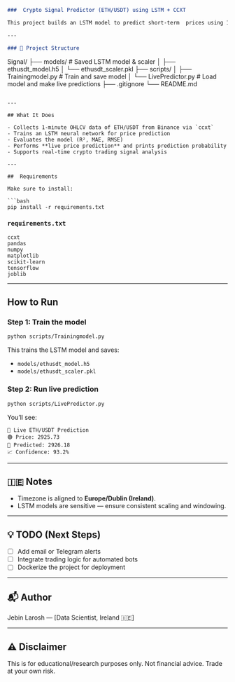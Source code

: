 

```markdown
###  Crypto Signal Predictor (ETH/USDT) using LSTM + CCXT

This project builds an LSTM model to predict short-term  prices using 1-minute OHLCV data via the `ccxt` library. The trained model is used for **live predictions** with confidence probability — ideal for crypto futures signal generation.

---

### 📁 Project Structure

```

Signal/
├── models/                    # Saved LSTM model & scaler
│   ├── ethusdt\_model.h5
│   └── ethusdt\_scaler.pkl
├── scripts/
│   ├── Trainingmodel.py       # Train and save model
│   └── LivePredictor.py       # Load model and make live predictions
├── .gitignore
└── README.md

````

---

## What It Does

- Collects 1-minute OHLCV data of ETH/USDT from Binance via `ccxt`
- Trains an LSTM neural network for price prediction
- Evaluates the model (R², MAE, RMSE)
- Performs **live price prediction** and prints prediction probability
- Supports real-time crypto trading signal analysis

---

##  Requirements

Make sure to install:

```bash
pip install -r requirements.txt
````

### `requirements.txt`

```text
ccxt
pandas
numpy
matplotlib
scikit-learn
tensorflow
joblib
```

---

##  How to Run

### Step 1: Train the model

```bash
python scripts/Trainingmodel.py
```

This trains the LSTM model and saves:

* `models/ethusdt_model.h5`
* `models/ethusdt_scaler.pkl`

###  Step 2: Run live prediction

```bash
python scripts/LivePredictor.py
```

You’ll see:

```
📡 Live ETH/USDT Prediction
🟢 Price: 2925.73
🔮 Predicted: 2926.18
📈 Confidence: 93.2%
```

---

## 🇮🇪 Notes

* Timezone is aligned to **Europe/Dublin (Ireland)**.
* LSTM models are sensitive — ensure consistent scaling and windowing.

---

## 💡 TODO (Next Steps)

* [ ] Add email or Telegram alerts
* [ ] Integrate trading logic for automated bots
* [ ] Dockerize the project for deployment

---

## 📬 Author

Jebin Larosh — \[Data Scientist, Ireland 🇮🇪]

---

## ⚠️ Disclaimer

This is for educational/research purposes only. Not financial advice. Trade at your own risk.

```
